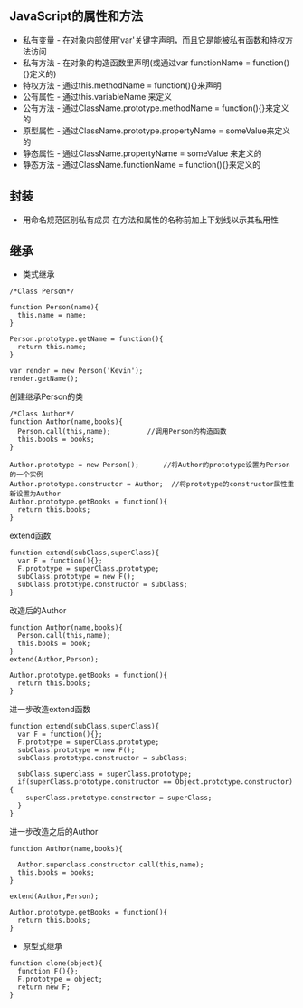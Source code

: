 JavaScript的属性和方法
---

* 私有变量 - 在对象内部使用'var'关键字声明，而且它是能被私有函数和特权方法访问
* 私有方法 - 在对象的构造函数里声明(或通过var functionName = function(){}定义的)
* 特权方法 - 通过this.methodName = function(){}来声明
* 公有属性 - 通过this.variableName 来定义
* 公有方法 - 通过ClassName.prototype.methodName = function(){}来定义的
* 原型属性 - 通过ClassName.prototype.propertyName = someValue来定义的
* 静态属性 - 通过ClassName.propertyName = someValue 来定义的
* 静态方法 - 通过ClassName.functionName = function(){}来定义的


## 封装

* 用命名规范区别私有成员
  在方法和属性的名称前加上下划线以示其私用性


## 继承
* 类式继承

```
/*Class Person*/

function Person(name){
  this.name = name;
}

Person.prototype.getName = function(){
  return this.name;
}

var render = new Person('Kevin');
render.getName();
```

创建继承Person的类
```
/*Class Author*/
function Author(name,books){
  Person.call(this,name);         //调用Person的构造函数
  this.books = books;
}

Author.prototype = new Person();      //将Author的prototype设置为Person的一个实例
Author.prototype.constructor = Author;  //将prototype的constructor属性重新设置为Author
Author.prototype.getBooks = function(){
  return this.books;
}
```

extend函数

```
function extend(subClass,superClass){
  var F = function(){};
  F.prototype = superClass.prototype;
  subClass.prototype = new F();
  subClass.prototype.constructor = subClass;
}
```

改造后的Author

```
function Author(name,books){
  Person.call(this,name);
  this.books = book;
}
extend(Author,Person);

Author.prototype.getBooks = function(){
  return this.books;
}
```

进一步改造extend函数

```
function extend(subClass,superClass){
  var F = function(){};
  F.prototype = superClass.prototype;
  subClass.prototype = new F();
  subClass.prototype.constructor = subClass;

  subClass.superclass = superClass.prototype;
  if(superClass.prototype.constructor == Object.prototype.constructor){
    superClass.prototype.constructor = superClass;
  }
}
```

进一步改造之后的Author
```
function Author(name,books){

  Author.superclass.constructor.call(this,name);
  this.books = books;
}

extend(Author,Person);

Author.prototype.getBooks = function(){
  return this.books;
}
```

* 原型式继承

```
function clone(object){
  function F(){};
  F.prototype = object;
  return new F;
}
```
